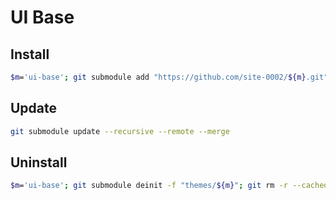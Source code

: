 # UI Base

## Install

```sh
$m='ui-base'; git submodule add "https://github.com/site-0002/${m}.git" "themes/${m}"
```

## Update

```sh
git submodule update --recursive --remote --merge
```

## Uninstall

```sh
$m='ui-base'; git submodule deinit -f "themes/${m}"; git rm -r --cached "themes/${m}"; rm -rf ".git/modules/themes/${m}"; rm -rf "themes/${m}"
```
